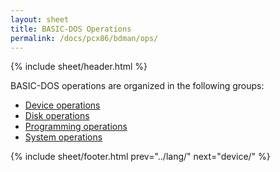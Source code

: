 ```yaml
---
layout: sheet
title: BASIC-DOS Operations
permalink: /docs/pcx86/bdman/ops/
---
```


{% include sheet/header.html %}

BASIC-DOS operations are organized in the following groups:

- [Device operations](device/)
- [Disk operations](disk/)
- [Programming operations](program/)
- [System operations](system/)

{% include sheet/footer.html prev="../lang/" next="device/" %}
